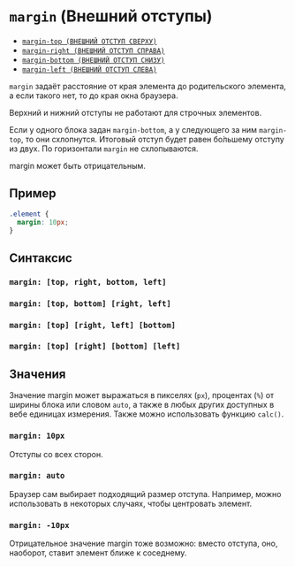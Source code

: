 # `margin` (Внешний отступы)

- [`margin-top (ВНЕШНИЙ ОТСТУП СВЕРХУ)`](./margin-top.md)
- [`margin-right (ВНЕШНИЙ ОТСТУП СПРАВА)`](./margin-right.md)
- [`margin-bottom (ВНЕШНИЙ ОТСТУП СНИЗУ)`](./margin-bottom.md)
- [`margin-left (ВНЕШНИЙ ОТСТУП СЛЕВА)`](./margin-left.md)

`margin` задаёт расстояние от края элемента до родительского элемента, а если такого нет, то до края окна браузера.

Верхний и нижний отступы не работают для строчных элементов.

Если у одного блока задан `margin-bottom`, а у следующего за ним `margin-top`, то они схлопнутся. Итоговый отступ будет равен бо́льшему отступу из двух. По горизонтали `margin` не схлопываются.

margin может быть отрицательным.

## Пример

```css
.element {
  margin: 10px;
}
```

## Синтаксис

### `margin: [top, right, bottom, left]`

### `margin: [top, bottom] [right, left]`

### `margin: [top] [right, left] [bottom]`

### `margin: [top] [right] [bottom] [left]`

## Значения

Значение margin может выражаться в пикселях (`px`), процентах (`%`) от ширины блока или словом `auto`, а также в любых других доступных в вебе единицах измерения. Также можно использовать функцию `calc()`.

### `margin: 10px`

Отступы со всех сторон.

### `margin: auto`

Браузер сам выбирает подходящий размер отступа. Например, можно использовать в некоторых случаях, чтобы центровать элемент.

### `margin: -10px`

Отрицательное значение margin тоже возможно: вместо отступа, оно, наоборот, ставит элемент ближе к соседнему.
